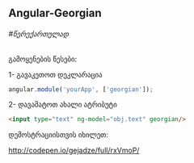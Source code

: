
## Angular-Georgian
###### #წერექართულად

გამოყენების წესები:


1- გავაკეთოთ დეკლარაცია

```javascript
angular.module('yourApp', ['georgian']);
```


2- დავამატოთ ახალი ატრიბუტი
```html
<input type="text" ng-model="obj.text" georgian/>
```

დემოსტრაციისთვის იხილეთ:

http://codepen.io/gejadze/full/rxVmoP/
